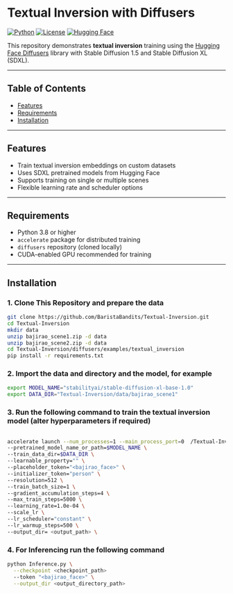 # Textual Inversion with Diffusers

[![Python](https://img.shields.io/badge/python-3.8%2B-blue)](https://www.python.org/)
[![License](https://img.shields.io/badge/license-MIT-green)](LICENSE)
[![Hugging Face](https://img.shields.io/badge/huggingface-diffusers-orange)](https://github.com/huggingface/diffusers)

This repository demonstrates **textual inversion** training using the [Hugging Face Diffusers](https://github.com/huggingface/diffusers) library with Stable Diffusion 1.5 and Stable Diffusion XL (SDXL).

---

## Table of Contents

- [Features](#features)  
- [Requirements](#requirements)  
- [Installation](#installation)  
---

## Features

- Train textual inversion embeddings on custom datasets  
- Uses SDXL pretrained models from Hugging Face  
- Supports training on single or multiple scenes  
- Flexible learning rate and scheduler options  

---

## Requirements

- Python 3.8 or higher  
- `accelerate` package for distributed training  
- `diffusers` repository (cloned locally)  
- CUDA-enabled GPU recommended for training  

---

## Installation

### 1. Clone This Repository and prepare the data

```bash
git clone https://github.com/BaristaBandits/Textual-Inversion.git
cd Textual-Inversion
mkdir data
unzip bajirao_scene1.zip -d data
unzip bajirao_scene2.zip -d data
cd Textual-Inversion/diffusers/examples/textual_inversion
pip install -r requirements.txt
```

### 2. Import the data and directory and the model, for example
```bash
export MODEL_NAME="stabilityai/stable-diffusion-xl-base-1.0"
export DATA_DIR="Textual-Inversion/data/bajirao_scene1"
```

### 3. Run the following command to train the textual inversion model (alter hyperparameters if required)
```bash

accelerate launch --num_processes=1 --main_process_port=0  /Textual-Inversion/diffusers/examples/textual_inversion/textual_inversion_sdxl.py \
--pretrained_model_name_or_path=$MODEL_NAME \
--train_data_dir=$DATA_DIR \
--learnable_property="" \
--placeholder_token="<bajirao_face>" \
--initializer_token="person" \
--resolution=512 \
--train_batch_size=1 \
--gradient_accumulation_steps=4 \
--max_train_steps=5000 \
--learning_rate=1.0e-04 \
--scale_lr \
--lr_scheduler="constant" \
--lr_warmup_steps=500 \
--output_dir= <output_path> \
```
### 4. For Inferencing run the following command
```bash
python Inference.py \
  --checkpoint <checkpoint_path>
  --token "<bajirao_face>" \
  --output_dir <output_directory_path>
```



